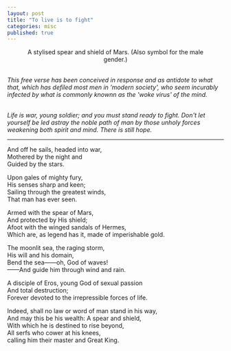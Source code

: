 ```yaml
---
layout: post
title: "To live is to fight"
categories: misc
published: true
---
```


<figure style="text-align: center;>
<img src='/blog/assets/images/mars-symbol.png' alt='image' />
<figcaption style="text-align: right">A stylised spear and shield of Mars. (Also symbol for the male gender.)</figcaption>
</figure> 
<br><i>
This free verse has been conceived in response and as antidote to what that, which has defiled most men in ’modern society', who seem incurably infected by what is commonly knownn as the 'woke virus' of the mind.<br><br></i>
<p><i>
Life is war, young soldier; and you must stand ready to fight. Don't let yourself be led astray the noble path of man by those unholy forces weakening both spirit and mind. There is still hope.<br></i>
<hr /></p></p>
And off he sails, headed into war,<br>
Mothered by the night and<br>
Guided by the stars.<br>
</p><p>
Upon gales of mighty fury,<br>
His senses sharp and keen;<br>
Sailing through the greatest winds,<br>
That man has ever seen.<br>
</p><p>
Armed with the spear of Mars,<br>
And protected by His shield;<br>
Afoot with the winged sandals of Hermes,<br>
Which are, as legend has it, made of imperishable gold. <br>
</p><p>
The moonlit sea, the raging storm,<br>
His will and his domain,<br>
Bend the sea——oh, God of waves!<br>
——And guide him through wind and rain.<br>
 </p><p>
A disciple of Eros, young God of sexual passion<br>
And total destruction;<br>
Forever devoted to the irrepressible forces of life.<br>
</p><p>
Indeed, shall no law or word of man stand in his way,<br>
And may this be his wealth: A spear and shield,<br>
With which he is destined to rise beyond,<br>
All serfs who cower at his knees, <br>
calling him their master and Great King.<br>
</p>